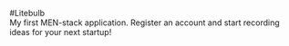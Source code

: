 #Litebulb
\
My first MEN-stack application. Register an account and start recording ideas for your next startup!
